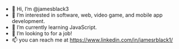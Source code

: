 - 👋 Hi, I’m @jamesblack3
- 👀 I’m interested in software, web, video game, and mobile app development.
- 🌱 I’m currently learning JavaScript.
- 💞️ I’m looking to for a job!
- 📫 you can reach me at https://www.linkedin.com/in/jamesrblack1/

<!---
jamesblack3/jamesblack3 is a ✨ special ✨ repository because its `README.md` (this file) appears on your GitHub profile.
You can click the Preview link to take a look at your changes.
--->
